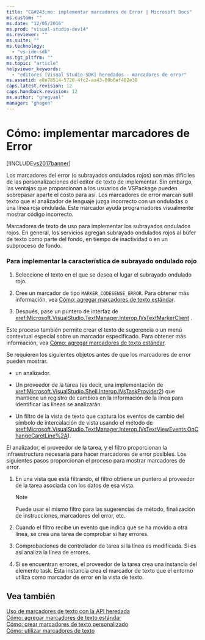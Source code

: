 ```yaml
---
title: "C&#243;mo: implementar marcadores de Error | Microsoft Docs"
ms.custom: ""
ms.date: "12/05/2016"
ms.prod: "visual-studio-dev14"
ms.reviewer: ""
ms.suite: ""
ms.technology: 
  - "vs-ide-sdk"
ms.tgt_pltfrm: ""
ms.topic: "article"
helpviewer_keywords: 
  - "editores [Visual Studio SDK] heredados - marcadores de error"
ms.assetid: e8e78514-5720-4fc2-aa43-00b6af482e38
caps.latest.revision: 12
caps.handback.revision: 12
ms.author: "gregvanl"
manager: "ghogen"
---
```

# C&#243;mo: implementar marcadores de Error
[!INCLUDE[vs2017banner](../code-quality/includes/vs2017banner.md)]

Los marcadores del error \(o subrayados ondulados rojos\) son más difíciles de las personalizaciones del editor de texto de implementar.  Sin embargo, las ventajas que proporcionan a los usuarios de VSPackage pueden sobrepasar aparte el costo para así.  Los marcadores de error marcan sutil texto que el analizador de lenguaje juzga incorrecto con un onduladas o una línea roja ondulada.  Este marcador ayuda programadores visualmente mostrar código incorrecto.  
  
 Marcadores de texto de uso para implementar los subrayados ondulados rojos.  En general, los servicios agregan subrayado ondulados rojos al búfer de texto como parte del fondo, en tiempo de inactividad o en un subproceso de fondo.  
  
### Para implementar la característica de subrayado ondulado rojo  
  
1.  Seleccione el texto en el que se desea el lugar el subrayado ondulado rojo.  
  
2.  Cree un marcador de tipo `MARKER_CODESENSE_ERROR`.  Para obtener más información, vea [Cómo: agregar marcadores de texto estándar](../extensibility/how-to-add-standard-text-markers.md).  
  
3.  Después, pase un puntero de interfaz de <xref:Microsoft.VisualStudio.TextManager.Interop.IVsTextMarkerClient> .  
  
 Este proceso también permite crear el texto de sugerencia o un menú contextual especial sobre un marcador especificado.  Para obtener más información, vea [Cómo: agregar marcadores de texto estándar](../extensibility/how-to-add-standard-text-markers.md).  
  
 Se requieren los siguientes objetos antes de que los marcadores de error pueden mostrar.  
  
-   un analizador.  
  
-   Un proveedor de la tarea \(es decir, una implementación de <xref:Microsoft.VisualStudio.Shell.Interop.IVsTaskProvider2>\) que mantiene un registro de cambios en la información de la línea para identificar las líneas se analizarán.  
  
-   Un filtro de la vista de texto que captura los eventos de cambio del símbolo de intercalación de vista usando el método de <xref:Microsoft.VisualStudio.TextManager.Interop.IVsTextViewEvents.OnChangeCaretLine%2A>\).  
  
 El analizador, el proveedor de la tarea, y el filtro proporcionan la infraestructura necesaria para hacer marcadores de error posibles.  Los siguientes pasos proporcionan el proceso para mostrar marcadores de error.  
  
1.  En una vista que está filtrando, el filtro obtiene un puntero al proveedor de la tarea asociada con los datos de esa vista.  
  
    > [!NOTE]
    >  Puede usar el mismo filtro para las sugerencias de método, finalización de instrucciones, marcadores del error, etc.  
  
2.  Cuando el filtro recibe un evento que indica que se ha movido a otra línea, se crea una tarea de comprobar si hay errores.  
  
3.  Comprobaciones de controlador de tarea si la línea es modificada.  Si es así analiza la línea de errores.  
  
4.  Si se encuentran errores, el proveedor de la tarea crea una instancia del elemento task.  Esta instancia crea el marcador de texto que el entorno utiliza como marcador de error en la vista de texto.  
  
## Vea también  
 [Uso de marcadores de texto con la API heredada](../extensibility/using-text-markers-with-the-legacy-api.md)   
 [Cómo: agregar marcadores de texto estándar](../extensibility/how-to-add-standard-text-markers.md)   
 [Cómo: crear marcadores de texto personalizado](../extensibility/how-to-create-custom-text-markers.md)   
 [Cómo: utilizar marcadores de texto](../extensibility/how-to-use-text-markers.md)